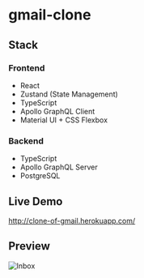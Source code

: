# gmail-clone

## Stack

### Frontend

- React
- Zustand (State Management)
- TypeScript
- Apollo GraphQL Client
- Material UI + CSS Flexbox

### Backend

- TypeScript
- Apollo GraphQL Server
- PostgreSQL

## Live Demo

http://clone-of-gmail.herokuapp.com/

## Preview 

![Inbox](https://i.ibb.co/0XSq39h/Untitled.png)